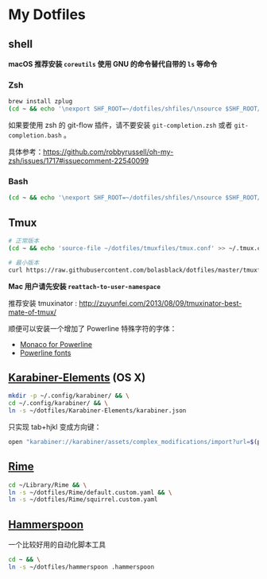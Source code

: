 # My Dotfiles

## shell

**macOS 推荐安装 `coreutils` 使用 GNU 的命令替代自带的 `ls` 等命令**

### Zsh

```sh
brew install zplug
(cd ~ && echo '\nexport SHF_ROOT=~/dotfiles/shfiles/\nsource $SHF_ROOT/zshrc' >> ~/.zshrc)
```

如果要使用 zsh 的 git-flow 插件，请不要安装 `git-completion.zsh` 或者 `git-
completion.bash` 。

具体参考：https://github.com/robbyrussell/oh-my-zsh/issues/1717#issuecomment-22540099

### Bash

```sh
(cd ~ && echo '\nexport SHF_ROOT=~/dotfiles/shfiles/\nsource $SHF_ROOT/rc' >> ~/.bashrc)
```

## Tmux

```bash
# 正常版本
(cd ~ && echo 'source-file ~/dotfiles/tmuxfiles/tmux.conf' >> ~/.tmux.conf)

# 最小版本
curl https://raw.githubusercontent.com/bolasblack/dotfiles/master/tmuxfiles/tmux.minimum.conf > ~/.tmux.conf
```

**Mac 用户请先安装 `reattach-to-user-namespace`**

推荐安装 tmuxinator : http://zuyunfei.com/2013/08/09/tmuxinator-best-mate-of-tmux/

顺便可以安装一个增加了 Powerline 特殊字符的字体：

* [Monaco for Powerline](https://gist.github.com/baopham/1838072)
* [Powerline fonts](https://github.com/Lokaltog/powerline-fonts)

## [Karabiner-Elements](https://github.com/tekezo/Karabiner-Elements) (OS X)

```bash
mkdir -p ~/.config/karabiner/ && \
cd ~/.config/karabiner/ && \
ln -s ~/dotfiles/Karabiner-Elements/karabiner.json
```

只实现 tab+hjkl 变成方向键：

```bash
open "karabiner://karabiner/assets/complex_modifications/import?url=$(python -c "import urllib; print urllib.quote(u'file://$HOME/dotfiles/Karabiner-Elements/tab_rule.json', safe='~()*\!.\'')")"
```

## [Rime](http://rime.im/)

```bash
cd ~/Library/Rime && \
ln -s ~/dotfiles/Rime/default.custom.yaml && \
ln -s ~/dotfiles/Rime/squirrel.custom.yaml
```

## [Hammerspoon](http://www.hammerspoon.org/)

一个比较好用的自动化脚本工具

```bash
cd ~ && \
ln -s ~/dotfiles/hammerspoon .hammerspoon
```

